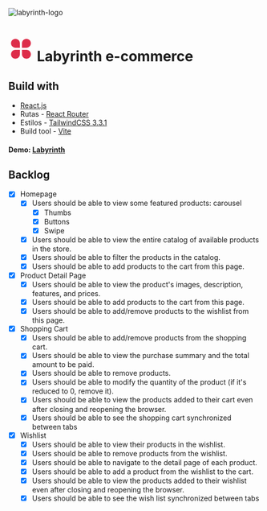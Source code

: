 ![labyrinth-logo](https://github.com/matiasgimenezdev/labyrinth-ecommerce/assets/117539520/acfa59a3-2ae5-417f-9fa0-86855de26ba4)<h1>
<svg width="50" height="50" viewBox="0 0 50 50" fill="none" xmlns="http://www.w3.org/2000/svg">
<g clip-path="url(#clip0_14_34)">
<path d="M14.0625 5.20831C15.2252 5.20831 16.3766 5.43733 17.4508 5.8823C18.5251 6.32726 19.5012 6.97945 20.3233 7.80164C21.1455 8.62382 21.7977 9.5999 22.2427 10.6741C22.6876 11.7484 22.9167 12.8997 22.9167 14.0625V22.9166H14.0625C11.7142 22.9166 9.46214 21.9838 7.80166 20.3233C6.14118 18.6628 5.20833 16.4108 5.20833 14.0625C5.20833 11.7142 6.14118 9.46212 7.80166 7.80164C9.46214 6.14116 11.7142 5.20831 14.0625 5.20831ZM14.0625 27.0833H22.9167V35.9375C22.9167 37.6887 22.3974 39.4005 21.4245 40.8566C20.4516 42.3126 19.0687 43.4475 17.4508 44.1177C15.833 44.7878 14.0527 44.9632 12.3351 44.6215C10.6176 44.2799 9.03993 43.4366 7.80166 42.1983C6.56338 40.96 5.7201 39.3824 5.37846 37.6648C5.03682 35.9473 5.21216 34.167 5.88232 32.5491C6.55247 30.9312 7.68733 29.5484 9.14339 28.5755C10.5994 27.6026 12.3113 27.0833 14.0625 27.0833ZM35.9375 5.20831C38.2858 5.20831 40.5379 6.14116 42.1983 7.80164C43.8588 9.46212 44.7917 11.7142 44.7917 14.0625C44.7917 16.4108 43.8588 18.6628 42.1983 20.3233C40.5379 21.9838 38.2858 22.9166 35.9375 22.9166H27.0833V14.0625C27.0833 11.7142 28.0162 9.46212 29.6767 7.80164C31.3371 6.14116 33.5892 5.20831 35.9375 5.20831ZM27.0833 27.0833H35.9375C37.6887 27.0833 39.4006 27.6026 40.8566 28.5755C42.3127 29.5484 43.4475 30.9312 44.1177 32.5491C44.7878 34.167 44.9632 35.9473 44.6215 37.6648C44.2799 39.3824 43.4366 40.96 42.1983 42.1983C40.9601 43.4366 39.3824 44.2799 37.6649 44.6215C35.9473 44.9632 34.167 44.7878 32.5492 44.1177C30.9313 43.4475 29.5484 42.3126 28.5755 40.8566C27.6026 39.4005 27.0833 37.6887 27.0833 35.9375V27.0833Z" fill="#DD2D4A"/>
</g>
<defs>
<clipPath id="clip0_14_34">
<rect width="50" height="50" fill="white"/>
</clipPath>
</defs>
</svg>
Labyrinth e-commerce </h1>

## Build with

-   [React.js](https://react.dev/)
-   Rutas - [React Router](https://reactrouter.com/en/main)
-   Estilos - [TailwindCSS 3.3.1](https://tailwindcss.com/docs/installation)
-   Build tool - [Vite](https://vitejs.dev/)

#### Demo: [Labyrinth](https://labyrinth-ecommerce.vercel.app/)

## Backlog

-   [x] Homepage
    -   [x] Users should be able to view some featured products: carousel
        -   [x] Thumbs
        -   [x] Buttons
        -   [x] Swipe
    -   [x] Users should be able to view the entire catalog of available products in the store.
    -   [x] Users should be able to filter the products in the catalog.
    -   [x] Users should be able to add products to the cart from this page.
-   [x] Product Detail Page
    -   [x] Users should be able to view the product's images, description, features, and prices.
    -   [x] Users should be able to add products to the cart from this page.
    -   [x] Users should be able to add/remove products to the wishlist from this page.
-   [x] Shopping Cart
    -   [x] Users should be able to add/remove products from the shopping cart.
    -   [x] Users should be able to view the purchase summary and the total amount to be paid.
    -   [x] Users should be able to remove products.
    -   [x] Users should be able to modify the quantity of the product (if it's reduced to 0, remove it).
    -   [x] Users should be able to view the products added to their cart even after closing and reopening the browser.
    -   [x] Users should be able to see the shopping cart synchronized between tabs
-   [x] Wishlist
    -   [x] Users should be able to view their products in the wishlist.
    -   [x] Users should be able to remove products from the wishlist.
    -   [x] Users should be able to navigate to the detail page of each product.
    -   [x] Users should be able to add a product from the wishlist to the cart.
    -   [x] Users should be able to view the products added to their wishlist even after closing and reopening the browser.
    -   [x] Users should be able to see the wish list synchronized between tabs
